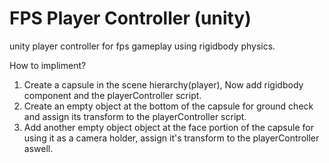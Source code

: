 # FPS Player Controller (unity)
unity player controller for fps gameplay using rigidbody physics.

How to impliment?
1. Create a capsule in the scene hierarchy(player), Now add rigidbody component and the playerController script.
2. Create an empty object at the bottom of the capsule for ground check and assign its transform to the playerController script.
3. Add another empty object object at the face portion of the capsule for using it as a camera holder, assign it's transform to the playerController aswell.
